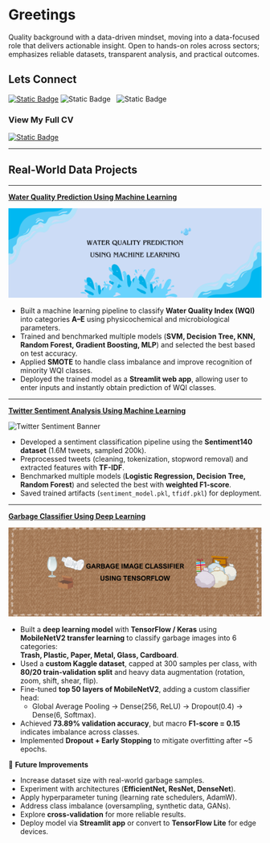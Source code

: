 # Greetings

Quality background with a data-driven mindset, moving into a data-focused role that delivers actionable insight. Open to hands-on roles across sectors; emphasizes reliable datasets, transparent analysis, and practical outcomes.

## Lets Connect
[![Static Badge](https://img.shields.io/badge/Linkedin-%230A66C2?style=flat-square&logo=linkedin&labelColor=%230A66C2)](https://www.linkedin.com/in/abdul-hafiz-suib)
![Static Badge](https://img.shields.io/badge/hafizsuib3%40gmail.com-black?style=flat-square) &nbsp;
![Static Badge](https://img.shields.io/badge/018%20201%207050-black?style=flat-square)

### View My Full CV

[![Static Badge](https://img.shields.io/badge/click%20here%20-black?style=for-the-badge)](https://docs.google.com/document/d/1_hx2AB6zS7JEJEip9F8XHwo_eTsGqBiFc8lJIqAeELU/edit?usp=sharing)


***


## Real-World Data Projects


***


**[Water Quality Prediction Using Machine Learning](https://github.com/hafizsuib3/water-quality-app)**

![Water Quality Banner](https://raw.githubusercontent.com/hafizsuib3/water-quality-app/main/Water%20Banner.png)

- Built a machine learning pipeline to classify **Water Quality Index (WQI)** into categories **A–E** using physicochemical and microbiological parameters.  
- Trained and benchmarked multiple models (**SVM, Decision Tree, KNN, Random Forest, Gradient Boosting, MLP**) and selected the best based on test accuracy.  
- Applied **SMOTE** to handle class imbalance and improve recognition of minority WQI classes.  
- Deployed the trained model as a **Streamlit web app**, allowing user to enter inputs and instantly obtain prediction of WQI classes.  


***


**[Twitter Sentiment Analysis Using Machine Learning](https://github.com/yourusername/twitter-sentiment-app)**  

![Twitter Sentiment Banner](https://raw.githubusercontent.com/hafizsuib3/twitter-sentiment-analysis/main/Sentiment.png)

- Developed a sentiment classification pipeline using the **Sentiment140 dataset** (1.6M tweets, sampled 200k).  
- Preprocessed tweets (cleaning, tokenization, stopword removal) and extracted features with **TF-IDF**.  
- Benchmarked multiple models (**Logistic Regression, Decision Tree, Random Forest**) and selected the best with **weighted F1-score**.  
- Saved trained artifacts (`sentiment_model.pkl`, `tfidf.pkl`) for deployment.  


***


**[Garbage Classifier Using Deep Learning](https://github.com/hafizsuib3/garbage-classifier)**  

![Garbage Classifier Banner](https://raw.githubusercontent.com/hafizsuib3/garbage-classifier/main/Garbage%20Classifier%20Banner.png)

- Built a **deep learning model** with **TensorFlow / Keras** using **MobileNetV2 transfer learning** to classify garbage images into 6 categories:  
  **Trash, Plastic, Paper, Metal, Glass, Cardboard**.  
- Used a **custom Kaggle dataset**, capped at 300 samples per class, with **80/20 train-validation split** and heavy data augmentation (rotation, zoom, shift, shear, flip).  
- Fine-tuned **top 50 layers of MobileNetV2**, adding a custom classifier head:  
  - Global Average Pooling → Dense(256, ReLU) → Dropout(0.4) → Dense(6, Softmax).  
- Achieved **73.89% validation accuracy**, but macro **F1-score = 0.15** indicates imbalance across classes.  
- Implemented **Dropout + Early Stopping** to mitigate overfitting after ~5 epochs.  



🔧 **Future Improvements**  
- Increase dataset size with real-world garbage samples.  
- Experiment with architectures (**EfficientNet, ResNet, DenseNet**).  
- Apply hyperparameter tuning (learning rate schedulers, AdamW).  
- Address class imbalance (oversampling, synthetic data, GANs).  
- Explore **cross-validation** for more reliable results.  
- Deploy model via **Streamlit app** or convert to **TensorFlow Lite** for edge devices.  


